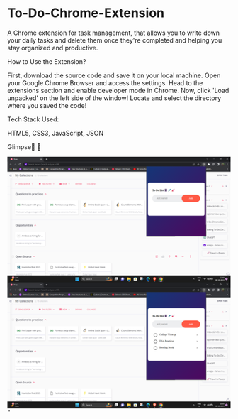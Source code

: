 # To-Do-Chrome-Extension


A Chrome extension for task management, that allows you to write down your daily tasks and delete them once they're completed and helping you stay organized and productive.


How to Use the Extension?

First, download the source code and save it on your local machine.
Open your Google Chrome Browser and access the settings.
Head to the extensions section and enable developer mode in Chrome.
Now, click 'Load unpacked' on the left side of the window!
Locate and select the directory where you saved the code!

Tech Stack Used:

HTML5,
CSS3,
JavaScript,
JSON

Glimpse🚀 👀


<img src="Img1.png" width='1500' align="center">
<img src="Img2.png" width='1500' align="center">
"
